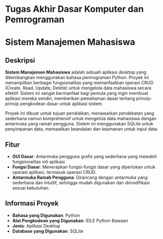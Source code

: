 # Tugas Akhir Dasar Komputer dan Pemrograman
# Sistem Manajemen Mahasiswa

## Deskripsi
**Sistem Manajemen Mahasiswa** adalah sebuah aplikasi desktop yang dikembangkan menggunakan bahasa pemrograman Python. Proyek ini menampilkan berbagai fungsionalitas yang memanfaatkan operasi CRUD (Create, Read, Update, Delete) untuk mengelola data mahasiswa secara efektif. Sistem ini sangat bermanfaat bagi pemula yang ingin membuat aplikasi mereka sendiri, memberikan pemahaman dasar tentang prinsip-prinsip pengkodean dasar untuk aplikasi sistem.

Proyek ini dibuat untuk tujuan pendidikan, menawarkan pendekatan yang sederhana namun komprehensif untuk mengelola data mahasiswa dengan antarmuka yang ramah pengguna. Sistem ini menggunakan SQLite untuk penyimpanan data, memastikan keandalan dan keamanan untuk input data.

## Fitur
- **GUI Dasar**: Antarmuka pengguna grafis yang sederhana yang mewakili fungsionalitas inti aplikasi.
- **Fungsi Dasar**: Menerapkan fungsi-fungsi dasar yang diperlukan untuk operasi aplikasi, termasuk operasi CRUD.
- **Antarmuka Ramah Pengguna**: Dirancang dengan antarmuka yang sederhana dan intuitif, sehingga mudah digunakan dan dimodifikasi sesuai kebutuhan.

## Informasi Proyek
- **Bahasa yang Digunakan**: Python
- **Alat Pengkodean yang Digunakan**: IDLE Python Bawaan
- **Jenis**: Aplikasi Desktop
- **Database yang Digunakan**: SQLite
